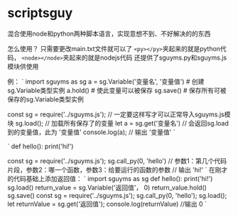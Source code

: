 # scriptsguy
混合使用node和python两种脚本语言，实现意想不到、不好解决的的东西

怎么使用？
只需要更改main.txt文件就可以了
`<py></py>`夹起来的就是python代码，
`<node></node>`夹起来的就是nodejs代码
还提供了sguyms.py和sguyms.js模块供使用

例：
`
<py>
import sguyms as sg
a = sg.Variable('变量名', '变量值') # 创建sg.Variable类型实例
a.hold() # 使此变量可以被保存
sg.save() # 保存所有可被保存的sg.Variable类型实例
</py>

<node>
const sg = require('../sguyms.js'); // 一定要这样写才可以正常导入sguyms.js模块
sg.load(); // 加载所有保存了的变量
let a = sg.get('变量名') // 会返回sg.load到的变量值，此为 '变量值'
console.log(a); // 输出 '变量值'
</node>
`

`
<py>
def hello():
  print('hi!')
</py>

<node>
const sg = require('../sguyms.js');
sg.call_py(0, 'hello') // 参数1：第几个代码片段，参数2：哪一个函数，参数3：给要运行的函数的参数
// 输出 'hi!'
</node>
`
在刚才的代码基础上添加返回值：
`
<py>
import sguyms as sg
def hello():
  print('hi!')
  sg.load()
  return_value = sg.Variable('返回值'， 0)
  return_value.hold()
  sg.save()
</py>

<node>
const sg = require('../sguyms.js');
sg.call_py(0, 'hello');
sg.load();
let returnValue = sg.get('返回值');
console.log(returnValue) //输出 0
</node>
`

